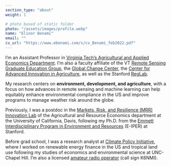 ```yaml
---
section_type: "about"
weight: 1

# photo based of static folder
photo: "/assets/images/profile.webp"
name: "Elinor Benami"
email: ""
cv_url: "https://www.ebenami.com/s/cv_Benami_feb2022.pdf"
---
```


I’m an Assistant Professor in [Virginia Tech’s Agricultural and Applied Economics Department](https://aaec.vt.edu/). I’m also a faculty affiliate of the VT [Remote Sensing Graduate Education Group](https://rsigep.frec.vt.edu/), the [Global Change Center](https://www.globalchange.vt.edu/), the [Center for Advanced Innovation in Agriculture](https://caia.cals.vt.edu/), as well as the Stanford [RegLab](https://reglab.stanford.edu/). 

My research centers on **environment, development, and agriculture**, with a focus on how advances in remote sensing and machine learning can help equitably enhance environmental compliance in the US and improve programs to manage weather risk around the globe.

Previously, I was a postdoc in the [Markets, Risk, and Resilience (MRR) Innovation Lab](https://basis.ucdavis.edu/) of the Agricultural and Resource Economics department at the University of California, Davis, following my Ph.D. from the [Emmett Interdisciplinary Program in Environment and Resources](https://pangea.stanford.edu/eiper) (E-IPER) at Stanford.

Before grad school, I was a research analyst at [Climate Policy Initiative](https://climatepolicyinitiative.org/), where I worked on renewable energy finance in the US and tropical land use following my studies of economics and environmental science at UNC-Chapel Hill. I’m also a licensed [amateur radio operator](https://www.fcc.gov/wireless/bureau-divisions/mobility-division/amateur-radio-service) (call sign K6NMI).